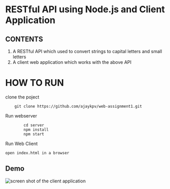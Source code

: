 # **RESTful API using Node.js and Client Application**

## **CONTENTS**

 1. A RESTful API which used to convert strings to capital letters and small letters
 2. A client web application which works with the above API




# HOW TO RUN
clone  the poject
		
		git clone https://github.com/ajaykpv/web-assignment1.git

Run webserver
			
			cd server
			npm install	
			npm start
Run Web Client

	open index.html in a browser
	

## Demo

![screen shot of the client application](https://github.com/ajaykpv/web-assignment1/blob/master/images/demo.png)


